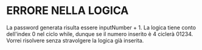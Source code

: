 # ERRORE NELLA LOGICA

La password generata risulta essere inputNumber + 1.
La logica tiene conto dell'index 0 nel ciclo while, dunque se il numero inserito è 4 ciclerà 01234.
Vorrei risolvere senza stravolgere la logica già inserita.
